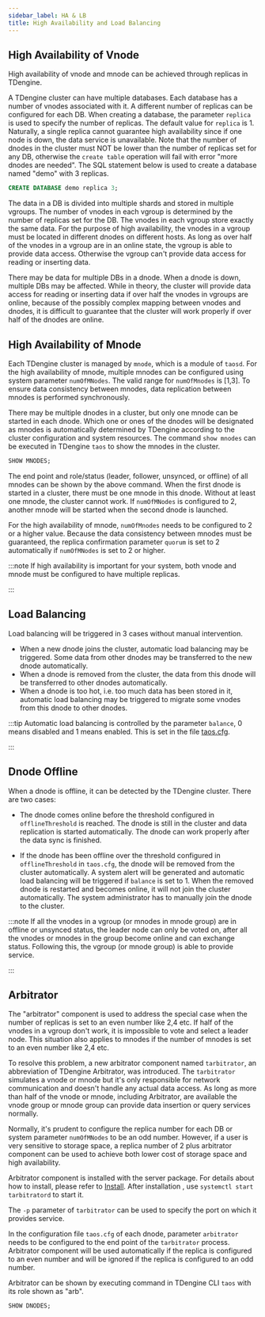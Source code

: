 ```yaml
---
sidebar_label: HA & LB
title: High Availability and Load Balancing
---
```


## High Availability of Vnode

High availability of vnode and mnode can be achieved through replicas in TDengine.

A TDengine cluster can have multiple databases. Each database has a number of vnodes associated with it. A different number of replicas can be configured for each DB. When creating a database, the parameter `replica` is used to specify the number of replicas. The default value for `replica` is 1. Naturally, a single replica cannot guarantee high availability since if one node is down, the data service is unavailable. Note that the number of dnodes in the cluster must NOT be lower than the number of replicas set for any DB, otherwise the `create table` operation will fail with error "more dnodes are needed". The SQL statement below is used to create a database named "demo" with 3 replicas.

```sql
CREATE DATABASE demo replica 3;
```

The data in a DB is divided into multiple shards and stored in multiple vgroups. The number of vnodes in each vgroup is determined by the number of replicas set for the DB. The vnodes in each vgroup store exactly the same data. For the purpose of high availability, the vnodes in a vgroup must be located in different dnodes on different hosts. As long as over half of the vnodes in a vgroup are in an online state, the vgroup is able to provide data access. Otherwise the vgroup can't provide data access for reading or inserting data.

There may be data for multiple DBs in a dnode. When a dnode is down, multiple DBs may be affected. While in theory, the cluster will provide data access for reading or inserting data if over half the vnodes in vgroups are online, because of the possibly complex mapping between vnodes and dnodes, it is difficult to guarantee that the cluster will work properly if over half of the dnodes are online.

## High Availability of Mnode

Each TDengine cluster is managed by `mnode`, which is a module of `taosd`. For the high availability of mnode, multiple mnodes can be configured using system parameter `numOfMNodes`. The valid range for `numOfMnodes` is [1,3]. To ensure data consistency between mnodes, data replication between mnodes is performed synchronously.

There may be multiple dnodes in a cluster, but only one mnode can be started in each dnode. Which one or ones of the dnodes will be designated as mnodes is automatically determined by TDengine according to the cluster configuration and system resources. The command `show mnodes` can be executed in TDengine `taos` to show the mnodes in the cluster.

```sql
SHOW MNODES;
```

The end point and role/status (leader, follower, unsynced, or offline) of all mnodes can be shown by the above command. When the first dnode is started in a cluster, there must be one mnode in this dnode. Without at least one mnode, the cluster cannot work. If `numOfMNodes` is configured to 2, another mnode will be started when the second dnode is launched.

For the high availability of mnode, `numOfMnodes` needs to be configured to 2 or a higher value. Because the data consistency between mnodes must be guaranteed, the replica confirmation parameter `quorum` is set to 2 automatically if `numOfMNodes` is set to 2 or higher.

:::note
If high availability is important for your system, both vnode and mnode must be configured to have multiple replicas.

:::

## Load Balancing

Load balancing will be triggered in 3 cases without manual intervention.

- When a new dnode joins the cluster, automatic load balancing may be triggered. Some data from other dnodes may be transferred to the new dnode automatically.
- When a dnode is removed from the cluster, the data from this dnode will be transferred to other dnodes automatically.
- When a dnode is too hot, i.e. too much data has been stored in it, automatic load balancing may be triggered to migrate some vnodes from this dnode to other dnodes.

:::tip
Automatic load balancing is controlled by the parameter `balance`, 0 means disabled and 1 means enabled. This is set in the file [taos.cfg](https://docs.tdengine.com/reference/config/#balance).

:::

## Dnode Offline

When a dnode is offline, it can be detected by the TDengine cluster. There are two cases:

- The dnode comes online before the threshold configured in `offlineThreshold` is reached. The dnode is still in the cluster and data replication is started automatically. The dnode can work properly after the data sync is finished.

- If the dnode has been offline over the threshold configured in `offlineThreshold` in `taos.cfg`, the dnode will be removed from the cluster automatically. A system alert will be generated and automatic load balancing will be triggered if `balance` is set to 1. When the removed dnode is restarted and becomes online, it will not join the cluster automatically. The system administrator has to manually join the dnode to the cluster.

:::note
If all the vnodes in a vgroup (or mnodes in mnode group) are in offline or unsynced status, the leader node can only be voted on, after all the vnodes or mnodes in the group become online and can exchange status. Following this, the vgroup (or mnode group) is able to provide service.

:::

## Arbitrator

The "arbitrator" component is used to address the special case when the number of replicas is set to an even number like 2,4 etc. If half of the vnodes in a vgroup don't work, it is impossible to vote and select a leader node. This situation also applies to mnodes if the number of mnodes is set to an even number like 2,4 etc.

To resolve this problem, a new arbitrator component named `tarbitrator`, an abbreviation of TDengine Arbitrator, was introduced. The `tarbitrator` simulates a vnode or mnode but it's only responsible for network communication and doesn't handle any actual data access. As long as more than half of the vnode or mnode, including Arbitrator, are available the vnode group or mnode group can provide data insertion or query services normally.

Normally, it's prudent to configure the replica number for each DB or system parameter `numOfMNodes` to be an odd number. However, if a user is very sensitive to storage space, a replica number of 2 plus arbitrator component can be used to achieve both lower cost of storage space and high availability.

Arbitrator component is installed with the server package. For details about how to install, please refer to [Install](../../operation/pkg-install). After
installation , use `systemctl start tarbitratord` to start it. 

 The `-p` parameter of `tarbitrator` can be used to specify the port on which it provides service.

In the configuration file `taos.cfg` of each dnode, parameter `arbitrator` needs to be configured to the end point of the `tarbitrator` process. Arbitrator component will be used automatically if the replica is configured to an even number and will be ignored if the replica is configured to an odd number.

Arbitrator can be shown by executing command in TDengine CLI `taos` with its role shown as "arb".

```sql
SHOW DNODES;
```
